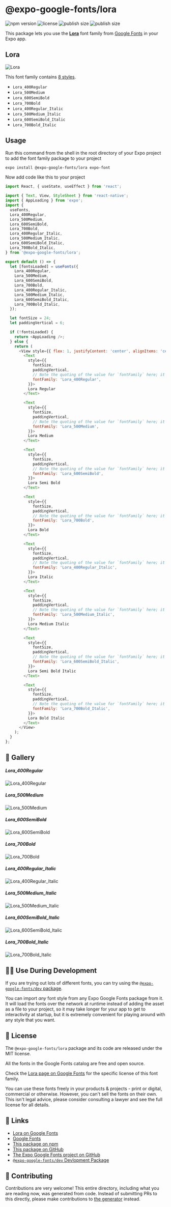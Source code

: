 # @expo-google-fonts/lora

![npm version](https://flat.badgen.net/npm/v/@expo-google-fonts/lora)
![license](https://flat.badgen.net/github/license/expo/google-fonts)
![publish size](https://flat.badgen.net/packagephobia/install/@expo-google-fonts/lora)
![publish size](https://flat.badgen.net/packagephobia/publish/@expo-google-fonts/lora)

This package lets you use the [**Lora**](https://fonts.google.com/specimen/Lora) font family from [Google Fonts](https://fonts.google.com/) in your Expo app.

## Lora

![Lora](./font-family.png)

This font family contains [8 styles](#-gallery).

- `Lora_400Regular`
- `Lora_500Medium`
- `Lora_600SemiBold`
- `Lora_700Bold`
- `Lora_400Regular_Italic`
- `Lora_500Medium_Italic`
- `Lora_600SemiBold_Italic`
- `Lora_700Bold_Italic`

## Usage

Run this command from the shell in the root directory of your Expo project to add the font family package to your project
```sh
expo install @expo-google-fonts/lora expo-font
```

Now add code like this to your project
```js
import React, { useState, useEffect } from 'react';

import { Text, View, StyleSheet } from 'react-native';
import { AppLoading } from 'expo';
import {
  useFonts,
  Lora_400Regular,
  Lora_500Medium,
  Lora_600SemiBold,
  Lora_700Bold,
  Lora_400Regular_Italic,
  Lora_500Medium_Italic,
  Lora_600SemiBold_Italic,
  Lora_700Bold_Italic,
} from '@expo-google-fonts/lora';

export default () => {
  let [fontsLoaded] = useFonts({
    Lora_400Regular,
    Lora_500Medium,
    Lora_600SemiBold,
    Lora_700Bold,
    Lora_400Regular_Italic,
    Lora_500Medium_Italic,
    Lora_600SemiBold_Italic,
    Lora_700Bold_Italic,
  });

  let fontSize = 24;
  let paddingVertical = 6;

  if (!fontsLoaded) {
    return <AppLoading />;
  } else {
    return (
      <View style={{ flex: 1, justifyContent: 'center', alignItems: 'center' }}>
        <Text
          style={{
            fontSize,
            paddingVertical,
            // Note the quoting of the value for `fontFamily` here; it expects a string!
            fontFamily: 'Lora_400Regular',
          }}>
          Lora Regular
        </Text>

        <Text
          style={{
            fontSize,
            paddingVertical,
            // Note the quoting of the value for `fontFamily` here; it expects a string!
            fontFamily: 'Lora_500Medium',
          }}>
          Lora Medium
        </Text>

        <Text
          style={{
            fontSize,
            paddingVertical,
            // Note the quoting of the value for `fontFamily` here; it expects a string!
            fontFamily: 'Lora_600SemiBold',
          }}>
          Lora Semi Bold
        </Text>

        <Text
          style={{
            fontSize,
            paddingVertical,
            // Note the quoting of the value for `fontFamily` here; it expects a string!
            fontFamily: 'Lora_700Bold',
          }}>
          Lora Bold
        </Text>

        <Text
          style={{
            fontSize,
            paddingVertical,
            // Note the quoting of the value for `fontFamily` here; it expects a string!
            fontFamily: 'Lora_400Regular_Italic',
          }}>
          Lora Italic
        </Text>

        <Text
          style={{
            fontSize,
            paddingVertical,
            // Note the quoting of the value for `fontFamily` here; it expects a string!
            fontFamily: 'Lora_500Medium_Italic',
          }}>
          Lora Medium Italic
        </Text>

        <Text
          style={{
            fontSize,
            paddingVertical,
            // Note the quoting of the value for `fontFamily` here; it expects a string!
            fontFamily: 'Lora_600SemiBold_Italic',
          }}>
          Lora Semi Bold Italic
        </Text>

        <Text
          style={{
            fontSize,
            paddingVertical,
            // Note the quoting of the value for `fontFamily` here; it expects a string!
            fontFamily: 'Lora_700Bold_Italic',
          }}>
          Lora Bold Italic
        </Text>
      </View>
    );
  }
};

```

## 🔡 Gallery

##### Lora_400Regular
![Lora_400Regular](./Lora_400Regular.ttf.png)

##### Lora_500Medium
![Lora_500Medium](./Lora_500Medium.ttf.png)

##### Lora_600SemiBold
![Lora_600SemiBold](./Lora_600SemiBold.ttf.png)

##### Lora_700Bold
![Lora_700Bold](./Lora_700Bold.ttf.png)

##### Lora_400Regular_Italic
![Lora_400Regular_Italic](./Lora_400Regular_Italic.ttf.png)

##### Lora_500Medium_Italic
![Lora_500Medium_Italic](./Lora_500Medium_Italic.ttf.png)

##### Lora_600SemiBold_Italic
![Lora_600SemiBold_Italic](./Lora_600SemiBold_Italic.ttf.png)

##### Lora_700Bold_Italic
![Lora_700Bold_Italic](./Lora_700Bold_Italic.ttf.png)


## 👩‍💻 Use During Development

If you are trying out lots of different fonts, you can try using the [`@expo-google-fonts/dev` package](https://github.com/expo/google-fonts/tree/master/font-packages/dev#readme).

You can import *any* font style from any Expo Google Fonts package from it. It will load the fonts
over the network at runtime instead of adding the asset as a file to your project, so it may take longer
for your app to get to interactivity at startup, but it is extremely convenient
for playing around with any style that you want.

## 📖 License

The `@expo-google-fonts/lora` package and its code are released under the MIT license.

All the fonts in the Google Fonts catalog are free and open source.

Check the [Lora page on Google Fonts](https://fonts.google.com/specimen/Lora) for the specific license of this font family.

You can use these fonts freely in your products & projects - print or digital, commercial or otherwise. However, you can't sell the fonts on their own. This isn't legal advice, please consider consulting a lawyer and see the full license for all details.

## 🔗 Links

- [Lora on Google Fonts](https://fonts.google.com/specimen/Lora)
- [Google Fonts](https://fonts.google.com/)
- [This package on npm](https://www.npmjs.com/package/@expo-google-fonts/lora)
- [This package on GitHub](https://github.com/expo/google-fonts/tree/master/font-packages/lora)
- [The Expo Google Fonts project on GitHub](https://github.com/expo/google-fonts)
- [`@expo-google-fonts/dev` Devlopment Package](https://github.com/expo/google-fonts/tree/master/font-packages/dev)

## 🤝 Contributing

Contributions are very welcome! This entire directory, including what you are reading now, was generated from code. Instead of submitting PRs to this directly, please make contributions to [the generator](https://github.com/expo/google-fonts/tree/master/packages/generator) instead.
